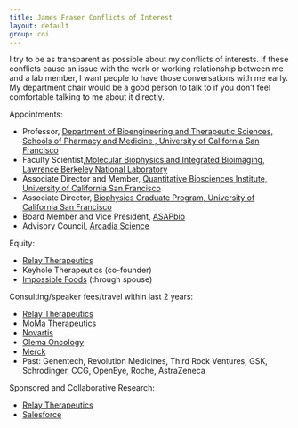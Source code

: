```yaml
---
title: James Fraser Conflicts of Interest
layout: default
group: coi
---
```


 I try to be as transparent as possible about my conflicts of interests. If these  conflicts cause an issue with the work or working relationship between me and a lab member, I want people to have those conversations with me early. My department chair would be a good person to talk to if you don’t feel comfortable talking to me about it directly.

Appointments:
* Professor, [Department of Bioengineering and Therapeutic Sciences, Schools of Pharmacy and Medicine
, University of California San Francisco](https://bts.ucsf.edu/)
* Faculty Scientist,[Molecular Biophysics and Integrated Bioimaging, Lawrence Berkeley National Laboratory](https://biosciences.lbl.gov/divisions/mbib/)
* Associate Director and Member, [Quantitative Biosciences Institute, University of California San Francisco](http://qbi.ucsf.edu/)
* Associate Director, [Biophysics Graduate Program, University of California San Francisco](https://biophysics.ucsf.edu/)
* Board Member and Vice President, [ASAPbio](https://asapbio.org/)
* Advisory Council, [Arcadia Science](https://www.arcadia.science/) 

Equity:
* [Relay Therapeutics](https://relaytx.com/)
* Keyhole Therapeutics (co-founder)
* [Impossible Foods](https://impossiblefoods.com/) (through spouse)

Consulting/speaker fees/travel within last 2 years:
* [Relay Therapeutics](https://relaytx.com/)
* [MoMa Therapeutics](https://momatx.com/)
* [Novartis](https://www.novartis.com/)
* [Olema Oncology](https://olema.com/)
* [Merck](https://www.merck.com/)
* Past: Genentech, Revolution Medicines, Third Rock Ventures, GSK, Schrodinger, CCG, OpenEye, Roche, AstraZeneca

Sponsored and Collaborative Research:
* [Relay Therapeutics](https://relaytx.com/)
* [Salesforce](https://www.salesforce.com/)

